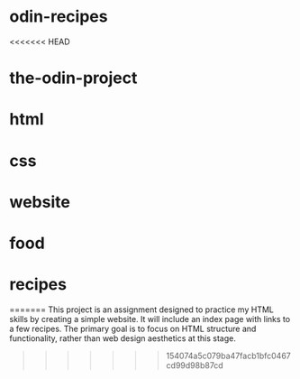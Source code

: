 # odin-recipes

<<<<<<< HEAD

# the-odin-project

# html

# css

# website

# food

# recipes

=======
This project is an assignment designed to practice my HTML skills by creating a simple website. It will include an index page with links to a few recipes. The primary goal is to focus on HTML structure and functionality, rather than web design aesthetics at this stage.

> > > > > > > 154074a5c079ba47facb1bfc0467cd99d98b87cd
